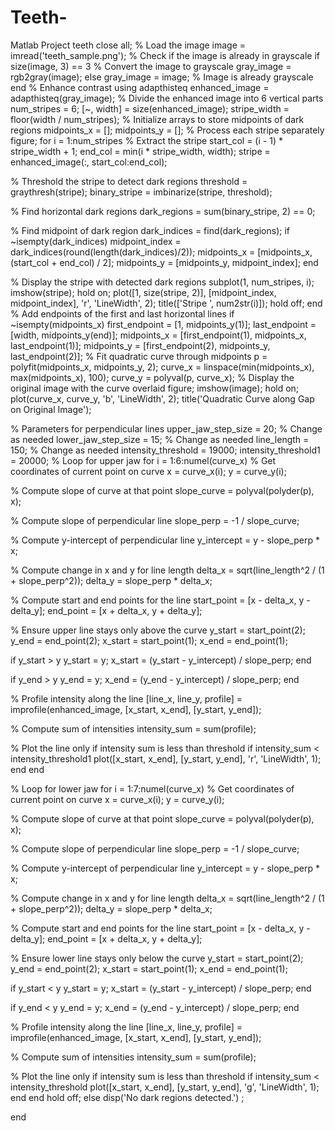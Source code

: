 # Teeth-
Matlab Project teeth 
close all;
% Load the image
image = imread('teeth_sample.png');
% Check if the image is already in grayscale
if size(image, 3) == 3
 % Convert the image to grayscale
 gray_image = rgb2gray(image);
else
 gray_image = image; % Image is already grayscale
end
% Enhance contrast using adapthisteq
enhanced_image = adapthisteq(gray_image);
% Divide the enhanced image into 6 vertical parts
num_stripes = 6;
[~, width] = size(enhanced_image);
stripe_width = floor(width / num_stripes);
% Initialize arrays to store midpoints of dark regions
midpoints_x = [];
midpoints_y = [];
% Process each stripe separately
figure;
for i = 1:num_stripes
 % Extract the stripe
 start_col = (i - 1) * stripe_width + 1;
 end_col = min(i * stripe_width, width);
 stripe = enhanced_image(:, start_col:end_col);
 
 % Threshold the stripe to detect dark regions
 threshold = graythresh(stripe);
 binary_stripe = imbinarize(stripe, threshold);
 
 % Find horizontal dark regions
 dark_regions = sum(binary_stripe, 2) == 0;
 
 % Find midpoint of dark region
 dark_indices = find(dark_regions);
 if ~isempty(dark_indices)
 midpoint_index = dark_indices(round(length(dark_indices)/2));
 midpoints_x = [midpoints_x, (start_col + end_col) / 2];
 midpoints_y = [midpoints_y, midpoint_index];
 end
 
 % Display the stripe with detected dark regions
 subplot(1, num_stripes, i);
 imshow(stripe);
 hold on;
 plot([1, size(stripe, 2)], [midpoint_index, midpoint_index], 'r', 'LineWidth', 
2);
 title(['Stripe ', num2str(i)]);
 hold off;
end
% Add endpoints of the first and last horizontal lines
if ~isempty(midpoints_x)
 first_endpoint = [1, midpoints_y(1)];
 last_endpoint = [width, midpoints_y(end)];
 midpoints_x = [first_endpoint(1), midpoints_x, last_endpoint(1)];
 midpoints_y = [first_endpoint(2), midpoints_y, last_endpoint(2)];
 % Fit quadratic curve through midpoints
 p = polyfit(midpoints_x, midpoints_y, 2);
 curve_x = linspace(min(midpoints_x), max(midpoints_x), 100);
 curve_y = polyval(p, curve_x);
 % Display the original image with the curve overlaid
 figure;
 imshow(image);
 hold on;
 plot(curve_x, curve_y, 'b', 'LineWidth', 2);
 title('Quadratic Curve along Gap on Original Image');
 
 % Parameters for perpendicular lines
 upper_jaw_step_size = 20; % Change as needed
 lower_jaw_step_size = 15; % Change as needed
 line_length = 150; % Change as needed
 intensity_threshold = 19000;
 intensity_threshold1 = 20000;
 % Loop for upper jaw
 for i = 1:6:numel(curve_x)
 % Get coordinates of current point on curve
 x = curve_x(i);
 y = curve_y(i);
 
 % Compute slope of curve at that point
 slope_curve = polyval(polyder(p), x);
 
 % Compute slope of perpendicular line
 slope_perp = -1 / slope_curve;
 
 % Compute y-intercept of perpendicular line
 y_intercept = y - slope_perp * x;
 
 % Compute change in x and y for line length
 delta_x = sqrt(line_length^2 / (1 + slope_perp^2));
 delta_y = slope_perp * delta_x;
 
 % Compute start and end points for the line
 start_point = [x - delta_x, y - delta_y];
 end_point = [x + delta_x, y + delta_y];
 
 % Ensure upper line stays only above the curve
 y_start = start_point(2);
 y_end = end_point(2);
 x_start = start_point(1);
 x_end = end_point(1);
 
 if y_start > y
 y_start = y;
 x_start = (y_start - y_intercept) / slope_perp;
 end
 
 if y_end > y
 y_end = y;
 x_end = (y_end - y_intercept) / slope_perp;
 end
 
 % Profile intensity along the line
 [line_x, line_y, profile] = improfile(enhanced_image, [x_start, x_end], 
[y_start, y_end]);
 
 % Compute sum of intensities
 intensity_sum = sum(profile);
 
 % Plot the line only if intensity sum is less than threshold
 if intensity_sum < intensity_threshold1
 plot([x_start, x_end], [y_start, y_end], 'r', 'LineWidth', 1);
 end
 end
 
 % Loop for lower jaw
 for i = 1:7:numel(curve_x)
 % Get coordinates of current point on curve
 x = curve_x(i);
 y = curve_y(i);
 
 % Compute slope of curve at that point
 slope_curve = polyval(polyder(p), x);
 
 % Compute slope of perpendicular line
 slope_perp = -1 / slope_curve;
 
 % Compute y-intercept of perpendicular line
 y_intercept = y - slope_perp * x;
 
 % Compute change in x and y for line length
 delta_x = sqrt(line_length^2 / (1 + slope_perp^2));
 delta_y = slope_perp * delta_x;
 
 % Compute start and end points for the line
 start_point = [x - delta_x, y - delta_y];
 end_point = [x + delta_x, y + delta_y];
 
 % Ensure lower line stays only below the curve
 y_start = start_point(2);
 y_end = end_point(2);
 x_start = start_point(1);
 x_end = end_point(1);
 
 if y_start < y
 y_start = y;
 x_start = (y_start - y_intercept) / slope_perp;
 end
 
 if y_end < y
 y_end = y;
 x_end = (y_end - y_intercept) / slope_perp;
 end
 
 % Profile intensity along the line
 [line_x, line_y, profile] = improfile(enhanced_image, [x_start, x_end], 
[y_start, y_end]);
 
 % Compute sum of intensities
 intensity_sum = sum(profile);
 
 % Plot the line only if intensity sum is less than threshold
 if intensity_sum < intensity_threshold
 plot([x_start, x_end], [y_start, y_end], 'g', 'LineWidth', 1);
 end
end
 hold off;
else
 disp('No dark regions detected.') ;

end
